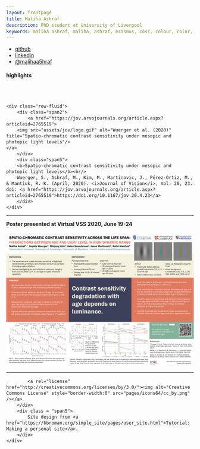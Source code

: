```yaml
---
layout: frontpage
title: Maliha Ashraf
description: PhD student at University of Liverpool
keywords: maliha ashraf, maliha, ashraf, erasmus, cosi, colour, color, computational color, computational vision, vision, contrast, contrast sensitivity, perception, modeling, modelling, psychology, psychophysics, ned, ujm, ugr, uef, uol, liverpool
---
```


<div class="navbar">
  <div class="navbar-inner">
      <ul class="nav">  
          <li><a href="https://github.com/MalihaAshraf">github</a></li>
		  <li><a href="https://www.linkedin.com/in/malihaashraf/">linkedin</a></li>
		  <li><a href="https://twitter.com/MalihaA5hraf">@malihaa5hraf</a></li>
      </ul>
  </div>
</div>

<div class="container">
	<h4><a name="contact"></a>highlights</h4>
	<br /> <br />
</div>

<div class="container">
<!--<h4><a name="contact"></a>Recent Publication</h4>-->

    <div class="row-fluid">
        <div class="span2">
            <a href="https://jov.arvojournals.org/article.aspx?articleid=2765519">
        <img src="assets/jov/logo.gif" alt="Wuerger et al. (2020)" title="Spatio-chromatic contrast sensitivity under mesopic and photopic light levels"/>
    </a>
        </div>
        <div class="span5">
        <b>Spatio-chromatic contrast sensitivity under mesopic and photopic light levels</b><br/>
		Wuerger, S., Ashraf, M., Kim, M., Martinovic, J., Pérez-Ortiz, M., & Mantiuk, R. K. (April, 2020). <i>Journal of Vision</i>, Vol. 20, 23. doi: <a href="https://jov.arvojournals.org/article.aspx?articleid=2765519">https://doi.org/10.1167/jov.20.4.23</a>
        </div>
    </div>
</div>

<hr />

<div class="container">
<!--<h4><a name="contact"></a>Recent Conference Poster</h4>-->
	<b>Poster presented at Virtual VSS 2020, June 19-24</b><br/><br/>
	<div class="row-fluid">
		<div class = "span1">
		</div>
		<div class="span5">
			<a href = "assets/cic2020/vss2020_poster.pdf" target = "_blank">
				<img src="assets/cic2020/vss_poster.png"/>
			</a>
		</div>
	</div>
</div>

<hr />

<div class="container">
	<div class="row-fluid">
		<div class = "span2">
		
			<a rel="license" href="http://creativecommons.org/licenses/by/3.0/"><img alt="Creative Commons License" style="border-width:0" src="pages/icons64/cc_by.png" /></a>
		</div>
		<div class = "span5">
			Site design from <a href="https://kbroman.org/simple_site/pages/user_site.html">Tutorial: Making a personal site</a>.
		</div>
	</div>
</div>



